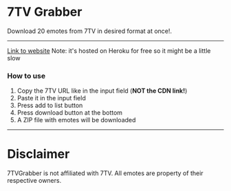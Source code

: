 <h1> 7TV Grabber </h1>
<p> Download 20 emotes from 7TV in desired format at once!. <p>
<hr> 

<a href="https://a-7tv-grabber.herokuapp.com/">Link to website</a>
Note: it's hosted on Heroku for free so it might be a little slow 

<h3>How to use</h3>
 <ol type="1">
  <li>Copy the 7TV URL like in the input field (<strong>NOT the CDN link!</strong>)</li>
  <li>Paste it in the input field</li>
  <li>Press add to list button</li>
  <li>Press download button at the bottom</li>
  <li>A ZIP file with emotes will be downloaded</li>
</ol> 
<hr>

<h1>Disclaimer</h1>
7TVGrabber is not affiliated with 7TV. All emotes are property of their respective owners.


